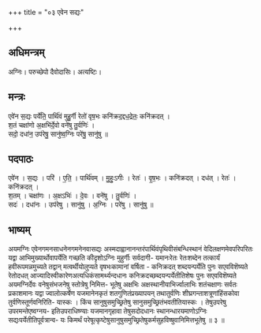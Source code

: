 +++
title = "०३ एवेन सद्यः"

+++
## अधिमन्त्रम्
अग्निः। परुच्छेपो दैवोदासिः। अत्यष्टिः।

## मन्त्रः
एवे॑न स॒द्यः पर्ये॑ति॒ पार्थि॑वं मुहु॒र्गी रेतो॑ वृष॒भः कनि॑क्रद॒द्दध॒द्रेतः॒ कनि॑क्रदत् ।  
श॒तं चक्षा॑णो अ॒क्षभि॑र्दे॒वो वने॑षु तु॒र्वणिः॑ ।  
सदो॒ दधा॑न॒ उप॑रेषु॒ सानु॑ष्व॒ग्निः परे॑षु॒ सानु॑षु ॥

## पदपाठः
एवे॑न । स॒द्यः । परि॑ । ए॒ति॒ । पार्थि॑वम् । मु॒हुः॒ऽगीः । रेतः॑ । वृ॒ष॒भः । कनि॑क्रदत् । दध॑त् । रेतः॑ । कनि॑क्रदत् ।  
श॒तम् । चक्षा॑णः । अ॒क्षऽभिः॑ । दे॒वः । वने॑षु । तु॒र्वणिः॑ ।  
सदः॑ । दधा॑नः । उप॑रेषु । सानु॑षु । अ॒ग्निः । परे॑षु । सानु॑षु ॥

## भाष्यम्
अयमग्निः एवेनगमनसाधनेनगमनेनवासद्यः अस्मदाह्वानानन्तरंपार्थिवंपृथिवीसंबन्धिस्थानं वेदिलक्षणमेवपरिपरितः यद्वा आभिमुख्यार्थोवापर्येति गच्छति कीदृशोऽग्निः मुहुर्गीः सर्वदागी- यमानःरेतः रेतःशब्देन तत्कार्यं हवीरूपमन्नमुच्यते तद्वान् मत्वर्थीयोलुप्यते वृषभःकामानां वर्षिता - कनिक्रदत् शब्दयन्पर्येति पुनः सएवविशॆष्यते रेतोदधत् आज्यादिस्वीकारेणअत्यधिकंसामर्थ्यन्दधानः कनिक्रदच्छब्दयन्पर्येतीतिशेषः पुनः सएवविशॆष्यते अयमग्निर्देवः वनेषुसंभजनेषु स्तोत्रेषु निमित्त- भूतेषु अक्षभिः अक्षस्थानीयाभिर्ज्वालाभिः शतंचक्षाणः सर्वतः प्रकाशमानः यद्वा ज्वालोत्कर्षेण यजमानेनकृतं शतगुणितंप्रख्यापयन् तथातुर्वणिः शीघ्रगन्ताशत्रूणांहिंसकोवा तुर्वणिस्तूर्णवनिरिति- यास्कः । किंच सानुषुसमुच्छ्रितेषु सानुसमुच्छ्रितंभवतीतियास्कः । तेषुउपरेषु उपरमन्तेएष्वग्नय- इतिउपराधिष्ण्याः यजमानगृहावा तेषुसदोदधानः स्थानन्धारयमाणोऽग्निः सद्यःपर्येतीतिपूर्वत्रान्व- यः किमर्थं परेषूत्कृष्टेषुसानुषुसमुच्छ्रितेषुकर्मसुहविष्षुवानिमित्तभूतेषु ॥ ३ ॥